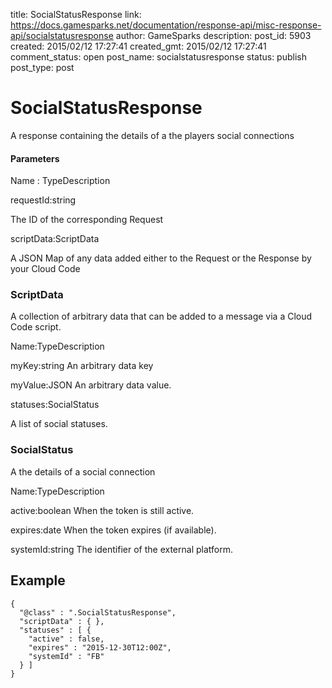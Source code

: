 title: SocialStatusResponse
link: https://docs.gamesparks.net/documentation/response-api/misc-response-api/socialstatusresponse
author: GameSparks
description: 
post_id: 5903
created: 2015/02/12 17:27:41
created_gmt: 2015/02/12 17:27:41
comment_status: open
post_name: socialstatusresponse
status: publish
post_type: post

<!--A response containing the details of a the players social connections -->

# SocialStatusResponse

A response containing the details of a the players social connections

#### Parameters

Name : TypeDescription

requestId:string

The ID of the corresponding Request

scriptData:ScriptData

A JSON Map of any data added either to the Request or the Response by your Cloud Code

### ScriptData

A collection of arbitrary data that can be added to a message via a Cloud Code script.

Name:TypeDescription

myKey:string
An arbitrary data key

myValue:JSON
An arbitrary data value.

statuses:SocialStatus

A list of social statuses.

### SocialStatus

A the details of a social connection

Name:TypeDescription

active:boolean
When the token is still active.

expires:date
When the token expires (if available).

systemId:string
The identifier of the external platform.
  


## Example
    
    
    {
      "@class" : ".SocialStatusResponse",
      "scriptData" : { },
      "statuses" : [ {
        "active" : false,
        "expires" : "2015-12-30T12:00Z",
        "systemId" : "FB"
      } ]
    }